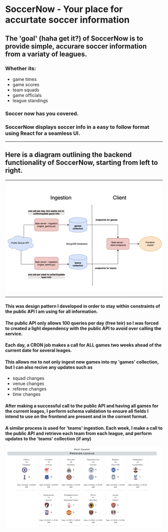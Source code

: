 # SoccerNow - Your place for accurtate soccer information

## The 'goal' (haha get it?) of SoccerNow is to provide simple, accurare soccer information from a variaty of leagues. 

### Whether its:
- game times
- game scores
- team squads
- game officials
- league standings

### Soccer now has you covered.
### SoccerNow displays soccer info in a easy to follow format using React for a seamless UI.

---

## Here is a diagram outlining the backend functionality of SoccerNow, starting from left to right.

---
![past-games](/readme-imgs/design-diagram.png)

---

#### This was design pattern I developed in order to stay within constraints of the public API I am using for all information. 

#### The public API only allows 100 queries per day (free teir) so I was forced to created a light dependency with the public API to avoid over calling the service.

#### Each day, a CRON job makes a call for ALL games two weeks ahead of the current date for several leages. 

#### This allows me to not only ingest new games into my 'games' collection, but I can also recive any updates such as 
- squad changes
- venue changes
- referee changes
- time changes


#### After making a successful call to the public API and having all games for the current leages, I perform schema validation to ensure all fields I intend to use on the frontend are present and in the corrent format. 

#### A similar process is used for 'teams' ingestion. Each week, I make a call to the public API and retrieve each team from each league, and perform updates to the 'teams' collection (if any)






![past-games](/readme-imgs/past-games.png)